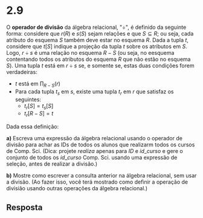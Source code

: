 # 2.9

O **operador de divisão** da álgebra relacional, "$\div$", é definido da seguinte forma: considere que $r(R)$ e $s(S)$ sejam relações e que $S \subseteq R$; ou seja, cada atributo do esquema $S$ também deve estar no esquema $R$. Dada a tupla $t$, considere que $t[S]$ indique a projeção da tupla $t$ sobre os atributos em $S$. Logo, $r \div s$ é uma relação no esquema $R - S$ (ou seja, no eesquema contentando todos os atributos do esquema $R$ que não estão no esquema $S$). Uma tupla $t$ está em $r \div s$ se, e somente se, estas duas condições forem verdadeiras:

- $t$ está em $\prod_{R-S}(r)$
- Para cada tupla $t_s$ em $s$, existe uma tupla $t_r$ em $r$ que satisfaz os seguintes:
    - $t_r[S] = t_s[S]$
    - $t_r[R-S] = t$

Dada essa definição:

**a)** Escreva uma expressão da álgebra relacional usando o operador de divisão para achar as IDs de todos os alunos que realizarm todos os cursos de Comp. Sci. (Dica: projete $realiza$ apenas para $ID$ e $id\_curso$ e gere o conjunto de todos os $id\_curso$ Comp. Sci. usando uma expressão de seleção, antes de realizar a divisão.)

**b)** Mostre como escrever a consulta anterior na álgebra relacional, sem usar a divisão. (Ao fazer isso, você terá mostrado como definir a operação de divisião usando outras operações da álgebra relacional.)

## Resposta
